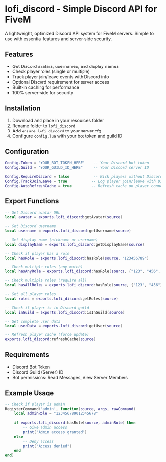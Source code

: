 # lofi_discord - Simple Discord API for FiveM

A lightweight, optimized Discord API system for FiveM servers. Simple to use with essential features and server-side security.

## Features

- Get Discord avatars, usernames, and display names
- Check player roles (single or multiple)
- Track player join/leave events with Discord info
- Optional Discord requirement for server access
- Built-in caching for performance
- 100% server-side for security

## Installation

1. Download and place in your resources folder
2. Rename folder to `lofi_discord` 
3. Add `ensure lofi_discord` to your server.cfg
4. Configure `config.lua` with your bot token and guild ID

## Configuration

```lua
Config.Token = "YOUR_BOT_TOKEN_HERE"    -- Your Discord bot token
Config.Guild = "YOUR_GUILD_ID_HERE"     -- Your Discord server ID

Config.RequireDiscord = false           -- Kick players without Discord
Config.TrackJoinLeave = true           -- Log player join/leave with Discord info  
Config.AutoRefreshCache = true         -- Refresh cache on player connect
```

## Export Functions

```lua
-- Get Discord avatar URL
local avatar = exports.lofi_discord:getAvatar(source)

-- Get Discord username  
local username = exports.lofi_discord:getUsername(source)

-- Get display name (nickname or username)
local displayName = exports.lofi_discord:getDisplayName(source)

-- Check if player has a role
local hasRole = exports.lofi_discord:hasRole(source, "123456789")

-- Check multiple roles (any match)
local hasAnyRole = exports.lofi_discord:hasRole(source, {"123", "456", "789"})

-- Check multiple roles (require all)
local hasAllRoles = exports.lofi_discord:hasRole(source, {"123", "456"}, true)

-- Get all player roles
local roles = exports.lofi_discord:getRoles(source)

-- Check if player is in Discord guild
local inGuild = exports.lofi_discord:isInGuild(source)

-- Get complete user data
local userData = exports.lofi_discord:getUser(source)

-- Refresh player cache (force update)
exports.lofi_discord:refreshCache(source)
```

## Requirements

- Discord Bot Token
- Discord Guild (Server) ID  
- Bot permissions: Read Messages, View Server Members

## Example Usage

```lua
-- Check if player is admin
RegisterCommand('admin', function(source, args, rawCommand)
    local adminRole = "123456789012345678"
    
    if exports.lofi_discord:hasRole(source, adminRole) then
        -- Give admin access
        print("Admin access granted")
    else
        -- Deny access
        print("Access denied")
    end
end)
```
